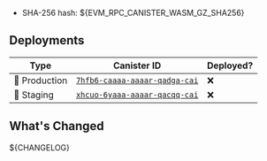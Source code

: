 - SHA-256 hash: ${EVM_RPC_CANISTER_WASM_GZ_SHA256}

## Deployments

| Type                | Canister ID                                                                                                  | Deployed? |
|---------------------|--------------------------------------------------------------------------------------------------------------|-----------|
| :rocket: Production | [`7hfb6-caaaa-aaaar-qadga-cai`](https://dashboard.internetcomputer.org/canister/7hfb6-caaaa-aaaar-qadga-cai) | :x:       |
| :test_tube: Staging | [`xhcuo-6yaaa-aaaar-qacqq-cai`](https://dashboard.internetcomputer.org/canister/xhcuo-6yaaa-aaaar-qacqq-cai) | :x:       |

## What's Changed

${CHANGELOG}
